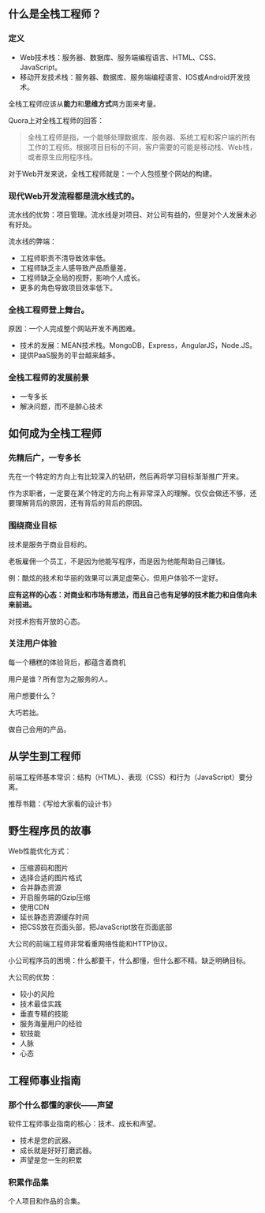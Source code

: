 ## 什么是全栈工程师？

### 定义

* Web技术栈：服务器、数据库、服务端编程语言、HTML、CSS、JavaScript。
* 移动开发技术栈：服务器、数据库、服务端编程语言、IOS或Android开发技术。

全栈工程师应该从**能力**和**思维方式**两方面来考量。

Quora上对全栈工程师的回答：

> 全栈工程师是指，一个能够处理数据库、服务器、系统工程和客户端的所有工作的工程师。根据项目目标的不同，客户需要的可能是移动栈、Web栈，或者原生应用程序栈。

对于Web开发来说，全栈工程师就是：一个人包揽整个网站的构建。

### 现代Web开发流程都是流水线式的。

流水线的优势：项目管理。流水线是对项目、对公司有益的，但是对个人发展未必有好处。

流水线的弊端：

* 工程师职责不清导致效率低。
* 工程师缺乏主人感导致产品质量差。
* 工程师缺乏全局的视野，影响个人成长。
* 更多的角色导致项目效率低下。

### 全栈工程师登上舞台。

原因：一个人完成整个网站开发不再困难。

* 技术的发展：MEAN技术栈。MongoDB，Express，AngularJS，Node.JS。
* 提供PaaS服务的平台越来越多。

### 全栈工程师的发展前景

* 一专多长
* 解决问题，而不是醉心技术



## 如何成为全栈工程师

### 先精后广，一专多长

先在一个特定的方向上有比较深入的钻研，然后再将学习目标渐渐推广开来。

作为求职者，一定要在某个特定的方向上有非常深入的理解。仅仅会做还不够，还要理解背后的原因，还有背后的背后的原因。

### 围绕商业目标

技术是服务于商业目标的。 

老板雇佣一个员工，不是因为他能写程序，而是因为他能帮助自己赚钱。

例：酷炫的技术和华丽的效果可以满足虚荣心，但用户体验不一定好。

**应有这样的心态：对商业和市场有想法，而且自己也有足够的技术能力和自信向未来前进。**

对技术抱有开放的心态。

### 关注用户体验

每一个糟糕的体验背后，都蕴含着商机

用户是谁？所有您为之服务的人。

用户想要什么？

大巧若拙。

做自己会用的产品。



## 从学生到工程师

前端工程师基本常识：结构（HTML）、表现（CSS）和行为（JavaScript）要分离。

推荐书籍：《写给大家看的设计书》



## 野生程序员的故事

Web性能优化方式：

* 压缩源码和图片
* 选择合适的图片格式
* 合并静态资源
* 开启服务端的Gzip压缩
* 使用CDN
* 延长静态资源缓存时间
* 把CSS放在页面头部，把JavaScript放在页面底部

大公司的前端工程师非常看重网络性能和HTTP协议。

小公司程序员的困境：什么都要干，什么都懂，但什么都不精。缺乏明确目标。

大公司的优势：

* 较小的风险
* 技术最佳实践
* 垂直专精的技能
* 服务海量用户的经验
* 软技能
* 人脉
* 心态





## 工程师事业指南

### 那个什么都懂的家伙——声望

软件工程师事业指南的核心：技术、成长和声望。

* 技术是您的武器。
* 成长就是好好打磨武器。
* 声望是您一生的积累

### 积累作品集

个人项目和作品的合集。



